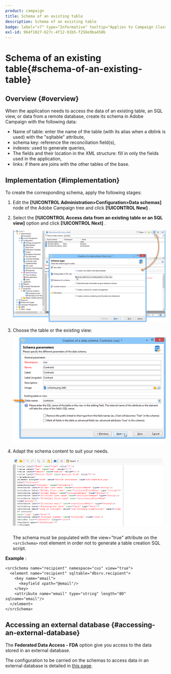 ```yaml
---
product: campaign
title: Schema of an existing table
description: Schema of an existing table
badge: label="v7" type="Informative" tooltip="Applies to Campaign Classic v7 only"
exl-id: 964f1027-627c-4f12-91b5-f258e9ba458b
---
```

# Schema of an existing table{#schema-of-an-existing-table}

## Overview {#overview}

When the application needs to access the data of an existing table, an SQL view, or data from a remote database, create its schema in Adobe Campaign with the following data:

* Name of table: enter the name of the table (with its alias when a dblink is used) with the "sqltable" attribute, 
* schema key: reference the reconciliation field(s),
* indexes: used to generate queries,
* The fields and their location in the XML structure: fill in only the fields used in the application,
* links: if there are joins with the other tables of the base.

## Implementation {#implementation}

To create the corresponding schema, apply the following stages:

1. Edit the **[!UICONTROL Administration>Configuration>Data schemas]** node of the Adobe Campaign tree and click **[!UICONTROL New]** .
1. Select the **[!UICONTROL Access data from an existing table or an SQL view]** option and click **[!UICONTROL Next]** .

   ![](assets/s_ncs_configuration_extand_a_schema.png)

1. Choose the table or the existing view:

   ![](assets/s_ncs_configuration_select_table.png)

1. Adapt the schema content to suit your needs.

   ![](assets/s_ncs_configuration_view_create_schema.png)

   The schema must be populated with the view="true" attribute on the `<srcSchema>` root element in order not to generate a table creation SQL script.

**Example** :

```
<srcSchema name="recipient" namespace="cus" view="true">
  <element name="recipient" sqltable="dbsrv.recipient">
    <key name="email">
      <keyfield xpath="@email"/>
    </key>   
    <attribute name="email" type="string" length="80" sqlname="email"/>
  </element>
</srcSchema>
```

## Accessing an external database {#accessing-an-external-database}

The **Federated Data Access - FDA** option give you access to the data stored in an external database.

The configuration to be carried on the schemas to access data in an external database is detailed in [this page](../../installation/using/creating-data-schema.md).
